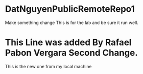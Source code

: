 # DatNguyenPublicRemoteRepo1

Make something change
This is for the lab and be sure it run well.
# This Line was added By Rafael Pabon Vergara Second Change.

This is the new one from my local machine
